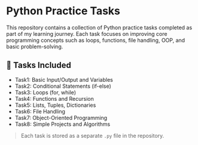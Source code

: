 # Python Practice Tasks

This repository contains a collection of Python practice tasks completed as part of my learning journey. Each task focuses on improving core programming concepts such as loops, functions, file handling, OOP, and basic problem-solving.

## 📁 Tasks Included

- Task1: Basic Input/Output and Variables
- Task2: Conditional Statements (if-else)
- Task3: Loops (for, while)
- Task4: Functions and Recursion
- Task5: Lists, Tuples, Dictionaries
- Task6: File Handling
- Task7: Object-Oriented Programming
- Task8: Simple Projects and Algorithms

> Each task is stored as a separate `.py` file in the repository.
